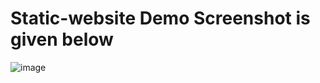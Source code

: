# Static-website Demo Screenshot is given below
![image](https://github.com/Nagavishnu007/Responsive-website/assets/172173060/1b3ce3b6-ead2-4b1d-abe3-8a639949c0f3)
